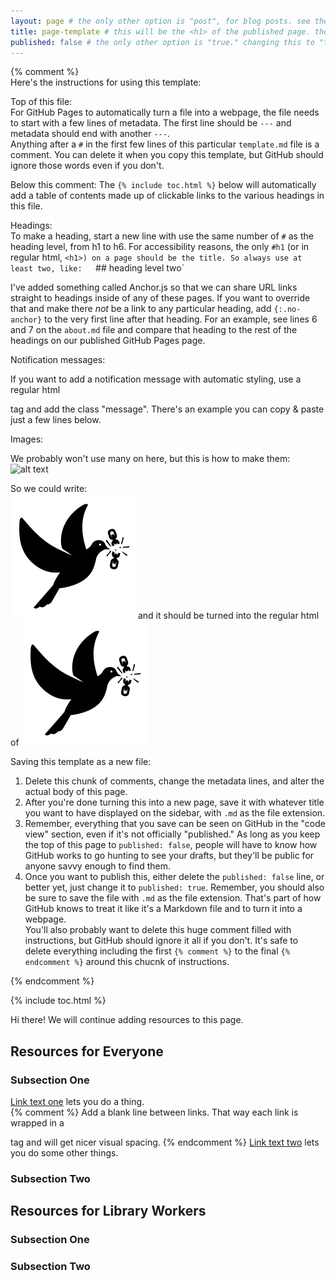 ```yaml
---  
layout: page # the only other option is "post", for blog posts. see the post template in the `_posts` folder.  
title: page-template # this will be the <h1> of the published page. the title here doesn't have to be the same as the name of this file.  
published: false # the only other option is "true." changing this to "true" will publish the page and add it to our sidebar list automatically. github will automatically publish any file that starts at least two sets of `---` and ends with `.md`. including "published: false" lets us work on this file until we feel it's ready to go truly live… but people can still see our drafts if they know where to look on github.  
---  
```


{% comment %}  
  Here's the instructions for using this template:  

  Top of this file:  
  For GitHub Pages to automatically turn a file into a webpage, the file needs to start with a few lines of metadata. The first line should be `---` and metadata should end with another `---`.  
  Anything after a `#` in the first few lines of this particular `template.md` file is a comment. You can delete it when you copy this template, but GitHub should ignore those words even if you don't.  
  
  Below this comment: 
  The `{% include toc.html %}` below will automatically add a table of contents made up of clickable links to the various headings in this file.   
  
  Headings:  
  To make a heading, start a new line with use the same number of `#` as the heading level, from h1 to h6. For accessibility reasons, the only `#h1` (or in regular html, `<h1>) on a page should be the title. So always use at least two, like:  
  `## heading level two`  
  
  I've added something called Anchor.js so that we can share URL links straight to headings inside of any of these pages. If you want to override that and make there _not_ be a link to any particular heading, add `{:.no-anchor}` to the very first line after that heading. For an example, see lines 6 and 7 on the `about.md` file and compare that heading to the rest of the headings on our published GitHub Pages page.  
  
  Notification messages:  
  
  If you want to add a notification message with automatic styling, use a regular html <p> tag and add the class "message". There's an example you can copy & paste just a few lines below.  
  
  Images:  
  
  We probably won't use many on here, but this is how to make them:  
  ![alt text](path/to/image)    
  
  So we could write:  
  ![dove breaking a chain with its beak](public/images/dove.png) and it should be turned into the regular html of <img src="public/images/dove.png" alt="dove breaking a chain with its beak">  
  
  Saving this template as a new file:  
  
  1. Delete this chunk of comments, change the metadata lines, and alter the actual body of this page. 
  2. After you're done turning this into a new page, save it with whatever title you want to have displayed on the sidebar, with `.md` as the file extension.  
  3. Remember, everything that you save can be seen on GitHub in the "code view" section, even if it's not officially "published." As long as you keep the top of this page to `published: false`, people will have to know how GitHub works to go hunting to see your drafts, but they'll be public for anyone savvy enough to find them.  
  4. Once you want to publish this, either delete the `published: false` line, or better yet, just change it to `published: true`. Remember, you should also be sure to save the file with `.md` as the file extension. That's part of how GitHub knows to treat it like it's a Markdown file and to turn it into a webpage.  
  You'll also probably want to delete this huge comment filled with instructions, but GitHub should ignore it all if you don't. It's safe to delete everything including the first `{% comment %}` to the final `{% endcomment %}` around this chucnk of instructions.  
  
{% endcomment %}

{% include toc.html %}  

<p class="message">
  Hi there! We will continue adding resources to this page.
</p>

## Resources for Everyone  

### Subsection One  

[Link text one](http://www.example.com) lets you do a thing.  
{% comment %} Add a blank line between links. That way each link is wrapped in a <p> tag and will get nicer visual spacing. {% endcomment %}
[Link text two](http://www.example.com) lets you do some other things.  

### Subsection Two  

## Resources for Library Workers  

### Subsection One  

### Subsection Two   

